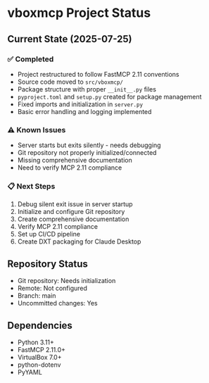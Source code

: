# vboxmcp Project Status

## Current State (2025-07-25)

### ✅ Completed

- Project restructured to follow FastMCP 2.11 conventions
- Source code moved to `src/vboxmcp/`
- Package structure with proper `__init__.py` files
- `pyproject.toml` and `setup.py` created for package management
- Fixed imports and initialization in `server.py`
- Basic error handling and logging implemented

### ⚠️ Known Issues

- Server starts but exits silently - needs debugging
- Git repository not properly initialized/connected
- Missing comprehensive documentation
- Need to verify MCP 2.11 compliance

### 📋 Next Steps

1. Debug silent exit issue in server startup
2. Initialize and configure Git repository
3. Create comprehensive documentation
4. Verify MCP 2.11 compliance
5. Set up CI/CD pipeline
6. Create DXT packaging for Claude Desktop

## Repository Status

- Git repository: Needs initialization
- Remote: Not configured
- Branch: main
- Uncommitted changes: Yes

## Dependencies

- Python 3.11+
- FastMCP 2.11.0+
- VirtualBox 7.0+
- python-dotenv
- PyYAML
